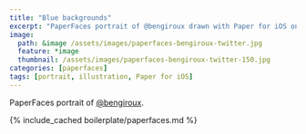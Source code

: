 ```yaml
---
title: "Blue backgrounds"
excerpt: "PaperFaces portrait of @bengiroux drawn with Paper for iOS on an iPad."
image: 
  path: &image /assets/images/paperfaces-bengiroux-twitter.jpg 
  feature: *image
  thumbnail: /assets/images/paperfaces-bengiroux-twitter-150.jpg
categories: [paperfaces]
tags: [portrait, illustration, Paper for iOS]
---
```


PaperFaces portrait of [@bengiroux](https://twitter.com/bengiroux).

{% include_cached boilerplate/paperfaces.md %}
